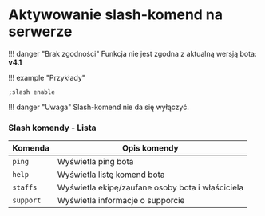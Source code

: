 # Aktywowanie slash-komend na serwerze
!!! danger "Brak zgodności"
    Funkcja nie jest zgodna z aktualną wersją bota: **v4.1**
    
!!! example "Przykłady"

```
;slash enable 
```

!!! danger "Uwaga"
    Slash-komend nie da się wyłączyć. 

### Slash komendy - Lista

| Komenda      | Opis komendy | 
| ----------- | ------------------------------------ |
| `ping`   | Wyświetla ping bota |  
| `help`   | Wyświetla listę komend bota | 
| `staffs` | Wyświetla ekipę/zaufane osoby bota i właściciela |
| `support`| Wyświetla informacje o supporcie |